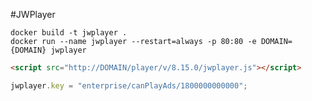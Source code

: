 #JWPlayer

```shell script
docker build -t jwplayer .
docker run --name jwplayer --restart=always -p 80:80 -e DOMAIN={DOMAIN} jwplayer
```

```html
<script src="http://DOMAIN/player/v/8.15.0/jwplayer.js"></script>
```

```javascript
jwplayer.key = "enterprise/canPlayAds/1800000000000";
```